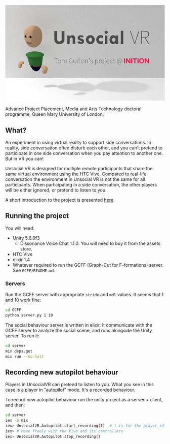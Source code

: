 ![logo](graphics/logo_low_res.png)

Advance Project Placement, Media and Arts Technology doctoral programme, Queen Mary University of London.

## What?

An experiment in using virtual reality to support side conversations.
In reality, side conversation often disturb each other, and you can't pretend to participate in one side conversation when you pay attention to another one.
But in VR you can!

Unsocial VR is designed for multiple remote participants that share the same virtual environment using the HTC Vive.
Compared to real-life conversation the environment in Unsocial VR is not the same for all participants.
When participating in a side conversation, the other players will be either ignored, or pretend to listen to you.

A short introduction to the project is presented [here](https://www.youtube.com/watch?v=K39_wlQ60-Y).

## Running the project

You will need:

- Unity 5.6.0f3
  - Dissonance Voice Chat 1.1.0. You will need to buy it from the assets store.
- HTC Vive
- elixir 1.4
- Whatever required to run the GCFF (Graph-Cut for F-formations) server. See `GCFF/README.md`.

### Servers

Run the GCFF server with appropriate `stride` and `mdl` values. It seems that 1 and 10 work fine:

```bash
cd GCFF
python server.py 1 10
```

The social behaviour server is written in elixir. It communicate with the GCFF server to analyze the social scene, and runs alongside the Unity server.
To run it:

```bash
cd server
mix deps.get
mix run --no-halt
```

## Recording new autopilot behaviour

Players in UnsocialVR can pretend to listen to you. What you see in this case is a player in "autopilot" mode. It's a recorded behaviour.

To record new autopilot behaviour run the unity project as a server + client, and then:

```bash
cd server
iex -S mix
iex> UnsocialVR.Autopilot.start_recording(1)  # 1 is for the player_id you want to record
iex> # Move freely with the Vive and its controllers
iex> UnsocialVR.Autopilot.stop_recording()
```
